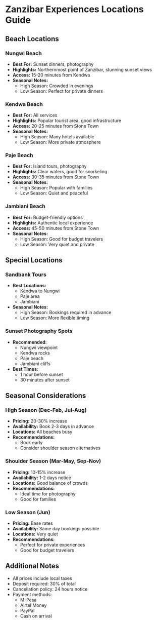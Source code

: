 # Zanzibar Experiences Locations Guide

## Beach Locations

### Nungwi Beach
- **Best For:** Sunset dinners, photography
- **Highlights:** Northernmost point of Zanzibar, stunning sunset views
- **Access:** 15-20 minutes from Kendwa
- **Seasonal Notes:**
  - High Season: Crowded in evenings
  - Low Season: Perfect for private dinners

### Kendwa Beach
- **Best For:** All services
- **Highlights:** Popular tourist area, good infrastructure
- **Access:** 20-25 minutes from Stone Town
- **Seasonal Notes:**
  - High Season: Many hotels available
  - Low Season: More private atmosphere

### Paje Beach
- **Best For:** Island tours, photography
- **Highlights:** Clear waters, good for snorkeling
- **Access:** 30-35 minutes from Stone Town
- **Seasonal Notes:**
  - High Season: Popular with families
  - Low Season: Quiet and peaceful

### Jambiani Beach
- **Best For:** Budget-friendly options
- **Highlights:** Authentic local experience
- **Access:** 45-50 minutes from Stone Town
- **Seasonal Notes:**
  - High Season: Good for budget travelers
  - Low Season: Very quiet and private

## Special Locations

### Sandbank Tours
- **Best Locations:**
  - Kendwa to Nungwi
  - Paje area
  - Jambiani
- **Seasonal Notes:**
  - High Season: Bookings required in advance
  - Low Season: More flexible timing

### Sunset Photography Spots
- **Recommended:**
  - Nungwi viewpoint
  - Kendwa rocks
  - Paje beach
  - Jambiani cliffs
- **Best Times:**
  - 1 hour before sunset
  - 30 minutes after sunset

## Seasonal Considerations

### High Season (Dec-Feb, Jul-Aug)
- **Pricing:** 20-30% increase
- **Availability:** Book 2-3 days in advance
- **Locations:** All beaches busy
- **Recommendations:**
  - Book early
  - Consider shoulder season alternatives

### Shoulder Season (Mar-May, Sep-Nov)
- **Pricing:** 10-15% increase
- **Availability:** 1-2 days notice
- **Locations:** Good balance of crowds
- **Recommendations:**
  - Ideal time for photography
  - Good for families

### Low Season (Jun)
- **Pricing:** Base rates
- **Availability:** Same day bookings possible
- **Locations:** Very quiet
- **Recommendations:**
  - Perfect for private experiences
  - Good for budget travelers

## Additional Notes
- All prices include local taxes
- Deposit required: 30% of total
- Cancellation policy: 24 hours notice
- Payment methods:
  - M-Pesa
  - Airtel Money
  - PayPal
  - Cash on arrival
